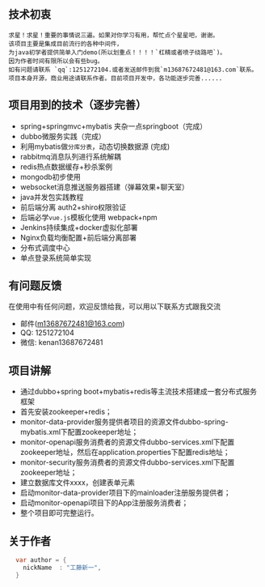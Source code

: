 
 ## 技术初衷
    求星！求星！重要的事情说三遍。如果对你学习有用，帮忙点个星星吧，谢谢。
    该项目主要是集成目前流行的各种中间件，
    为java初学者提供简单入门demo(所以划重点！！！！`杠精或者喷子绕路吧`)。
    因为作者时间有限所以会有些bug。
    如有问题请联系 `qq`:1251272104.或者发送邮件到我`m13687672481@163.com`联系。
    项目本身开源，商业用途请联系作者。目前项目开发中，各功能逐步完善......
 
## 项目用到的技术（逐步完善）

* spring+springmvc+mybatis 夹杂一点springboot（完成）
* dubbo微服务实践（完成）
* 利用mybatis做`分库分表`，动态切换数据源 (完成)
* rabbitmq消息队列进行系统解耦
* redis热点数据缓存+秒杀案例
* mongodb初步使用
* websocket消息推送服务器搭建（弹幕效果+聊天室）
* java并发包实践教程
* 前后端分离 auth2+shiro权限验证
* 后端必学`vue.js`模板化使用 webpack+npm 
* Jenkins持续集成+docker虚拟化部署
* Nginx负载均衡配置+前后端分离部署
* 分布式调度中心
* 单点登录系统简单实现





## 有问题反馈
在使用中有任何问题，欢迎反馈给我，可以用以下联系方式跟我交流

* 邮件(m13687672481@163.com)
* QQ: 1251272104
* 微信: kenan13687672481


## 项目讲解
* 通过dubbo+spring boot+mybatis+redis等主流技术搭建成一套分布式服务框架
* 首先安装zookeeper+redis；
* monitor-data-provider服务提供者项目的资源文件dubbo-spring-mybatis.xml下配置zookeeper地址；
* monitor-openapi服务消费者的资源文件dubbo-services.xml下配置zookeeper地址，然后在application.properties下配置redis地址；
* monitor-security服务消费者的资源文件dubbo-services.xml下配置zookeeper地址；
* 建立数据库文件xxxx，创建表单元素
* 启动monitor-data-provider项目下的mainloader注册服务提供者；
* 启动monitor-openapi项目下的App注册服务消费者；
* 整个项目即可完整运行。

## 关于作者
```java
  var author = {
    nickName  : "工藤新一",
  }
```
